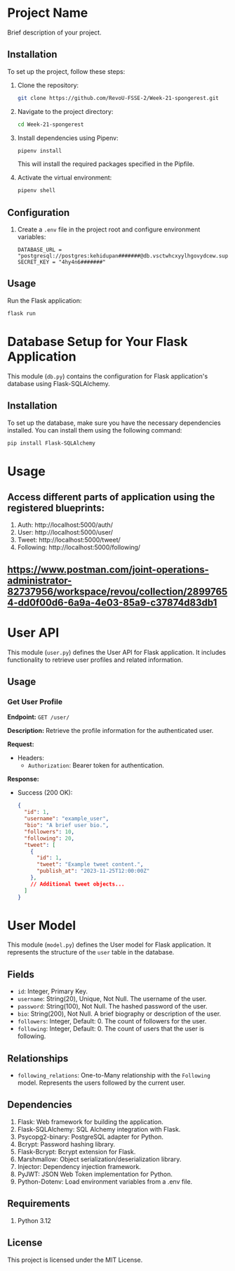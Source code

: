 # Project Name

Brief description of your project.

## Installation

To set up the project, follow these steps:

1. Clone the repository:

    ```bash
    git clone https://github.com/RevoU-FSSE-2/Week-21-spongerest.git
    ```

2. Navigate to the project directory:

    ```bash
    cd Week-21-spongerest
    ```

3. Install dependencies using Pipenv:

    ```bash
    pipenv install
    ```

    This will install the required packages specified in the Pipfile.

4. Activate the virtual environment:

    ```bash
    pipenv shell
    ```

## Configuration

1. Create a `.env` file in the project root and configure environment variables:

    ```env
    DATABASE_URL = "postgresql://postgres:kehidupan#######@db.vsctwhcxyylhgovydcew.supabase.co:5432/postgres"
    SECRET_KEY = "4hy4n6#######"
    ```

## Usage

Run the Flask application:

```bash
flask run
```

# Database Setup for Your Flask Application

This module (`db.py`) contains the configuration for Flask application's database using Flask-SQLAlchemy.

## Installation

To set up the database, make sure you have the necessary dependencies installed. You can install them using the following command:

```bash
pip install Flask-SQLAlchemy
```

# Usage
## Access different parts of application using the registered blueprints:

1. Auth: http://localhost:5000/auth/
2. User: http://localhost:5000/user/
3. Tweet: http://localhost:5000/tweet/
4. Following: http://localhost:5000/following/

## https://www.postman.com/joint-operations-administrator-82737956/workspace/revou/collection/28997654-dd0f00d6-6a9a-4e03-85a9-c37874d83db1

# User API

This module (`user.py`) defines the User API for Flask application. It includes functionality to retrieve user profiles and related information.

## Usage

### Get User Profile

**Endpoint:** `GET /user/`

**Description:** Retrieve the profile information for the authenticated user.

**Request:**
- Headers:
  - `Authorization`: Bearer token for authentication.

**Response:**
- Success (200 OK):
  ```json
  {
    "id": 1,
    "username": "example_user",
    "bio": "A brief user bio.",
    "followers": 10,
    "following": 20,
    "tweet": [
      {
        "id": 1,
        "tweet": "Example tweet content.",
        "publish_at": "2023-11-25T12:00:00Z"
      },
      // Additional tweet objects...
    ]
  }
  ``````

# User Model

This module (`model.py`) defines the User model for  Flask application. It represents the structure of the `user` table in the database.

## Fields

- `id`: Integer, Primary Key.
- `username`: String(20), Unique, Not Null. The username of the user.
- `password`: String(100), Not Null. The hashed password of the user.
- `bio`: String(200), Not Null. A brief biography or description of the user.
- `followers`: Integer, Default: 0. The count of followers for the user.
- `following`: Integer, Default: 0. The count of users that the user is following.

## Relationships

- `following_relations`: One-to-Many relationship with the `Following` model. Represents the users followed by the current user.


## Dependencies
1. Flask: Web framework for building the application.
2. Flask-SQLAlchemy: SQL Alchemy integration with Flask.
3. Psycopg2-binary: PostgreSQL adapter for Python.
4. Bcrypt: Password hashing library.
5. Flask-Bcrypt: Bcrypt extension for Flask.
6. Marshmallow: Object serialization/deserialization library.
7. Injector: Dependency injection framework.
8. PyJWT: JSON Web Token implementation for Python.
9. Python-Dotenv: Load environment variables from a .env file.



## Requirements
1. Python 3.12

## License
This project is licensed under the MIT License.